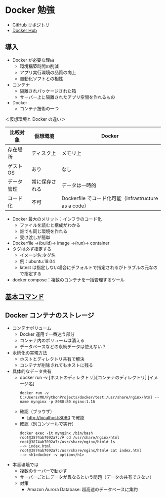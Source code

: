 # Docker 勉強

- [GitHub リポジトリ](https://github.com/uchidayuma/udemy-docker)
- [Docker Hub](https://hub.docker.com/)

## 導入

- Docker が必要な理由
  - 環境構築時間の削減
  - アプリ実行環境の品質の向上
  - 自動化ソフトとの相性
- コンテナ
  - 隔離されパッケージされた箱
  - サーバー上に隔離されたアプリ空間を作れるもの
- Docker
  - コンテナ技術の一つ

＜仮想環境と Docker の違い＞

| 比較対象 | 仮想環境 | Docker |
| --- | --- | --- |
| 存在場所 | ディスク上 | メモリ上 |
| ゲストOS | あり | なし |
| データ管理 | 常に保存される | データは一時的 |
| コード化 | 不可 | Dockerfile でコード化可能（infrastructure as a code） |

- Docker 最大のメリット：インフラのコード化
  - ファイルを読むと構成がわかる
  - 誰でも同じ環境を作れる
  - 受け渡しが簡単
- Dockerfile →(build)→ image →(run)→ container
- タグは必ず指定する
  - イメージ名:タグ名
  - 例：ubuntu:18.04
  - latest は指定しない場合にデフォルトで指定されるがトラブルの元なので指定する
- docker compose：複数のコンテナを一括管理するツール

## [基本コマンド](https://github.com/masachika-kamada/docker/blob/main/docker_basic_commands.md)

## Docker コンテナのストレージ

- コンテナボリューム
  - Docker 運用で一番迷う部分
  - コンテナ内のボリュームは消える
  - データベースなどの永続データは使えない？
- 永続化の実現方法
  - ホストとディレクトリ共有で解決
  - コンテナが削除されてもホストに残る
- 具体的なデータ共有
  - docker run -v [ホストのディレクトリ]:[コンテナのディレクトリ] [イメージ名]
    ```
    docker run -v C:/Users/MK/PythonProjects/docker/test:/usr/share/nginx/html --name mynginx -p 8080:80 nginx:1.16
    ```
  - 確認（ブラウザ）
    - [http://localhost:8080](http://localhost:8080) で確認
  - 確認（別コンソールで実行）
    ```
    docker exec -it mynginx /bin/bash
    root@3874ab7092a7:/# cd /usr/share/nginx/html
    root@3874ab7092a7:/usr/share/nginx/html# ls
    --> index.html
    root@3874ab7092a7:/usr/share/nginx/html# cat index.html
    --> <h1>docker -v option</h1>
    ```
- 本番環境では
  - 複数のサーバーで動かす
  - サーバーごとにデータが異なるという問題（データの共有できない）
  - 対策
    - Amazon Aurora Database: 超高速のデータベースに集約

